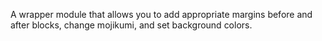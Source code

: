 A wrapper module that allows you to add appropriate margins before and after blocks, change mojikumi, and set background colors.

